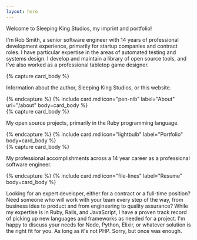 ```yaml
---
layout: hero
---
```


<p class="is-size-5">
  Welcome to <span class="has-text-success has-text-weight-semibold">Sleeping King Studios</span>, my imprint and portfolio!
</p>

<p>
  I'm Rob Smith, a senior software engineer with 14 years of professional development experience, primarily for startup companies and contract roles. I have particular expertise in the areas of automated testing and systems design. I develop and maintain a library of open source tools, and I've also worked as a professional tabletop game designer.
</p>

<div class="fixed-grid has-3-cols has-1-cols-mobile mt-5 mb-5">
  <div class="grid">
    <div class="cell is-flex-tablet">
      {% capture card_body %}<p>
        Information about the author, Sleeping King Studios, or this website.
      </p>{% endcapture %}
      {% include card.md icon="pen-nib" label="About" url="/about" body=card_body %}
    </div>
    <div class="cell is-flex-tablet">
      {% capture card_body %}<p>
        My open source projects, primarily in the
        <span class="has-text-danger-40">
          <i class="fa fa-gem"></i>
          Ruby
        </span>
        programming language.
      </p>{% endcapture %}
      {% include card.md icon="lightbulb" label="Portfolio" body=card_body %}
    </div>
    <div class="cell is-flex-tablet">
      {% capture card_body %}<p>
        My professional accomplishments across a 14 year career as a professional software engineer.
      </p>{% endcapture %}
      {% include card.md icon="file-lines" label="Resume" body=card_body %}
    </div>
  </div>
</div>

<p>
  Looking for an expert developer, either for a contract or a full-time position? Need someone who will work with your team every step of the way, from business idea to product and from engineering to quality assurance? While my expertise is in Ruby, Rails, and JavaScript, I have a proven track record of picking up new languages and frameworks as needed for a project. I'm happy to discuss your needs for Node, Python, Elixir, or whatever solution is the right fit for you. <span class="is-size-7">As long as it's not PHP. Sorry, but once was enough.</span>
</p>
